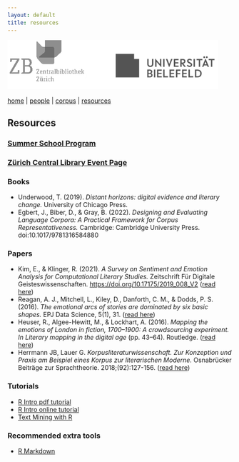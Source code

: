 ```yaml
---
layout: default
title: resources
---
```


![](images/header3.png)

[home](index.md) | [people](people.md) | [corpus](corpus.md) | [resources](resources.md)

## Resources

### [Summer School Program](summer_school_program.md)

### [Zürich Central Library Event Page](https://www.zb.uzh.ch/en/events/summer-school-raum-und-affekt-einfuhrung-ins-text-mining-literarischer-texte?date=408)

### Books
- Underwood, T. (2019). _Distant horizons: digital evidence and literary change._ University of Chicago Press.
- Egbert, J., Biber, D., & Gray, B. (2022). _Designing and Evaluating Language Corpora: A Practical Framework for Corpus Representativeness._ Cambridge: Cambridge University Press. doi:10.1017/9781316584880

### Papers
- Kim, E., & Klinger, R. (2021). _A Survey on Sentiment and Emotion Analysis for Computational Literary Studies._ Zeitschrift Für Digitale Geisteswissenschaften. https://doi.org/10.17175/2019_008_V2 ([read here](https://zfdg.de/2019_008))
- Reagan, A. J., Mitchell, L., Kiley, D., Danforth, C. M., & Dodds, P. S. (2016). _The emotional arcs of stories are dominated by six basic shapes._ EPJ Data Science, 5(1), 31. ([read here](resources/Reagan_2016.pdf))
- Heuser, R., Algee-Hewitt, M., & Lockhart, A. (2016). _Mapping the emotions of London in fiction, 1700–1900: A crowdsourcing experiment. In Literary mapping in the digital age_ (pp. 43–64). Routledge. ([read here](resources/Heuser_2016.pdf))
- Herrmann JB, Lauer G. _Korpusliteraturwissenschaft. Zur Konzeption und Praxis am Beispiel eines Korpus zur literarischen Moderne._ Osnabrücker Beiträge zur Sprachtheorie. 2018;(92):127-156. ([read here](resources/Herrmann_Lauer_2018.pdf))


### Tutorials
- [R Intro pdf tutorial](resources/R_RStudio_Basics.pdf)
- [R Intro online tutorial](https://moderndive.netlify.app/1-getting-started.html)
- [Text Mining with R](https://www.tidytextmining.com/)

### Recommended extra tools
- [R Markdown](https://bookdown.org/yihui/rmarkdown/)
